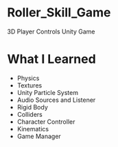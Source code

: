 # Roller_Skill_Game
 3D  Player Controls Unity Game

# What I Learned
* Physics
* Textures
* Unity Particle System
* Audio Sources and Listener
* Rigid Body
* Colliders
* Character Controller
* Kinematics
* Game Manager
